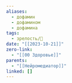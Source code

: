 ```yaml
---
aliases:
  - дофамин
  - дофамином
  - дофамина
tags:
  - зрелость/🌱
date: "[[2023-10-21]]"
zero-link:
  - "[[00 Здоровье]]"
parents:
  - "[[Нейромедиатор]]"
linked: []
---
```

